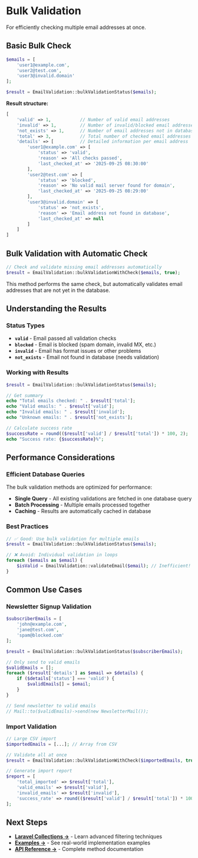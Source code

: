 # Bulk Validation

For efficiently checking multiple email addresses at once.

## Basic Bulk Check

```php
$emails = [
    'user1@example.com',
    'user2@test.com',
    'user3@invalid.domain'
];

$result = EmailValidation::bulkValidationStatus($emails);
```

**Result structure:**
```php
[
    'valid' => 1,           // Number of valid email addresses
    'invalid' => 1,         // Number of invalid/blocked email addresses
    'not_exists' => 1,      // Number of email addresses not in database
    'total' => 3,           // Total number of checked email addresses
    'details' => [          // Detailed information per email address
        'user1@example.com' => [
            'status' => 'valid',
            'reason' => 'All checks passed',
            'last_checked_at' => '2025-09-25 08:30:00'
        ],
        'user2@test.com' => [
            'status' => 'blocked',
            'reason' => 'No valid mail server found for domain',
            'last_checked_at' => '2025-09-25 08:29:00'
        ],
        'user3@invalid.domain' => [
            'status' => 'not_exists',
            'reason' => 'Email address not found in database',
            'last_checked_at' => null
        ]
    ]
]
```

## Bulk Validation with Automatic Check

```php
// Check and validate missing email addresses automatically
$result = EmailValidation::bulkValidationWithCheck($emails, true);
```

This method performs the same check, but automatically validates email addresses that are not yet in the database.

## Understanding the Results

### Status Types

- **`valid`** - Email passed all validation checks
- **`blocked`** - Email is blocked (spam domain, invalid MX, etc.)
- **`invalid`** - Email has format issues or other problems
- **`not_exists`** - Email not found in database (needs validation)

### Working with Results

```php
$result = EmailValidation::bulkValidationStatus($emails);

// Get summary
echo "Total emails checked: " . $result['total'];
echo "Valid emails: " . $result['valid'];
echo "Invalid emails: " . $result['invalid'];
echo "Unknown emails: " . $result['not_exists'];

// Calculate success rate
$successRate = round(($result['valid'] / $result['total']) * 100, 2);
echo "Success rate: {$successRate}%";
```

## Performance Considerations

### Efficient Database Queries

The bulk validation methods are optimized for performance:

- **Single Query** - All existing validations are fetched in one database query
- **Batch Processing** - Multiple emails processed together
- **Caching** - Results are automatically cached in database

### Best Practices

```php
// ✅ Good: Use bulk validation for multiple emails
$result = EmailValidation::bulkValidationStatus($emails);

// ❌ Avoid: Individual validation in loops
foreach ($emails as $email) {
    $isValid = EmailValidation::validateEmail($email); // Inefficient!
}
```

## Common Use Cases

### Newsletter Signup Validation

```php
$subscriberEmails = [
    'john@example.com',
    'jane@test.com',
    'spam@blocked.com'
];

$result = EmailValidation::bulkValidationStatus($subscriberEmails);

// Only send to valid emails
$validEmails = [];
foreach ($result['details'] as $email => $details) {
    if ($details['status'] === 'valid') {
        $validEmails[] = $email;
    }
}

// Send newsletter to valid emails
// Mail::to($validEmails)->send(new NewsletterMail());
```

### Import Validation

```php
// Large CSV import
$importedEmails = [...]; // Array from CSV

// Validate all at once
$result = EmailValidation::bulkValidationWithCheck($importedEmails, true);

// Generate import report
$report = [
    'total_imported' => $result['total'],
    'valid_emails' => $result['valid'],
    'invalid_emails' => $result['invalid'],
    'success_rate' => round(($result['valid'] / $result['total']) * 100, 2) . '%'
];
```

## Next Steps

- **[Laravel Collections →](./laravel-collections.md)** - Learn advanced filtering techniques
- **[Examples →](./examples.md)** - See real-world implementation examples
- **[API Reference →](./api-reference.md)** - Complete method documentation
